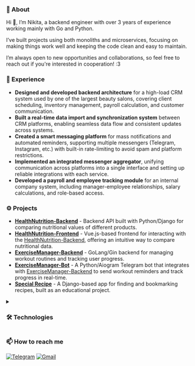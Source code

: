 ### 📃 About

Hi 👋, I’m Nikita, a backend engineer with over 3 years of experience working mainly with Go and Python.

I’ve built projects using both monoliths and microservices, focusing on making things work well and keeping the code clean and easy to maintain.

I’m always open to new opportunities and collaborations, so feel free to reach out if you're interested in cooperation! :3

### 🧩 Experience

* **Designed and developed backend architecture** for a high-load CRM system used by one of the largest beauty salons, covering client scheduling, inventory management, payroll calculation, and customer communication.
* **Built a real-time data import and synchronization system** between CRM platforms, enabling seamless data flow and consistent updates across systems.
* **Created a smart messaging platform** for mass notifications and automated reminders, supporting multiple messengers (Telegram, Instagram, etc.) with built-in rate-limiting to avoid spam and platform restrictions.
* **Implemented an integrated messenger aggregator**, unifying communication across platforms into a single interface and setting up reliable integrations with each service.
* **Developed a payroll and employee tracking module** for an internal company system, including manager-employee relationships, salary calculations, and role-based access.

### ⚙️ Projects

* **[HealthNutrition-Backend](https://github.com/FCTL3314/StoreTracker-Backend)** - Backend API built with Python/Django for comparing nutritional values of different products.
* **[HealthNutrition-Frontend](https://github.com/FCTL3314/StoreTracker-Frontend)** - Vue.js-based frontend for interacting with the [HealthNutrition-Backend](https://github.com/FCTL3314/StoreTracker-Backend), offering an intuitive way to compare nutritional data.
* **[ExerciseManager-Backend](https://github.com/FCTL3314/ExerciseManager-Backend)** - GoLang/Gin backend for managing workout routines and tracking user progress.
* **[ExerciseManager-Bot](https://github.com/FCTL3314/ExerciseManager-Bot)** -  A Python/Aiogram Telegram bot that integrates with [ExerciseManager-Backend](https://github.com/FCTL3314/ExerciseManager-Backend) to send workout reminders and track progress in real-time.
* **[Special Recipe](https://github.com/FCTL3314/SpecialRecipe)** - A Django-based app for finding and bookmarking recipes, built as an educational project.

<details><summary><h3>🛠️ Technologies</h3></summary>

* **Programming Languages:**
  * Python
  * GoLang
  * Java Script / HTML / CSS
* **Frameworks / Libraries:**
  * Django / DRF
  * FastAPI
  * Gin
  * Celery
  * Vue.js
  * Bootstrap
* **Databases:**
  * PostgresSQL
  * Redis
  * RabbitMQ
  * MongoDB
* **Deployment:**
  * Docker / Docker-Compose
  * Linux
 
 </details>

### 📫 How to reach me

[![Telegram](https://img.shields.io/badge/Telegram-@f__c__t__l-29A0DC?style=flat-square&logo=telegram)](https://t.me/f_c_t_l)
[![Gmail](https://img.shields.io/badge/Gmail-solovev.nikita.05@gmail.com-EA4335?style=flat-square&logo=gmail)](mailto:solovev.nikita.05@gmail.com)
